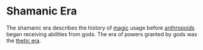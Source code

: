 # Shamanic Era

The shamanic era describes the history of [magic](../magic.md) usage before [anthropoids](../anthropoids/introduction.md) began receiving abilities from gods. The era of powers granted by gods was the [thetic era](thetic.md).